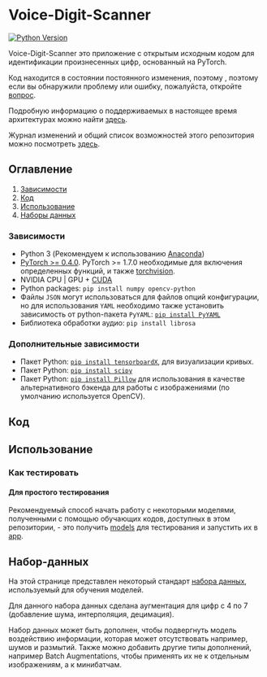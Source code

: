# Voice-Digit-Scanner

[![Python Version](https://img.shields.io/badge/python-3-informational?style=flat)](https://python.org)


Voice-Digit-Scanner это приложение с открытым исходным кодом для идентификации произнесенных цифр, основанный на PyTorch.

Код находится в состоянии постоянного изменения, поэтому , поэтому если вы обнаружили проблему или ошибку, пожалуйста, откройте [вопрос](https://github.com/RomanKn1azev/Voice-Digit-Scanner/issues).

Подробную информацию о поддерживаемых в настоящее время архитектурах можно найти [здесь]().

Журнал изменений и общий список возможностей этого репозитория можно посмотреть [здесь]().

## Оглавление
1. [Зависимости](#зависимости)
2. [Код](#код)
3. [Использование](#использование)
4. [Наборы данных](#наборы-данных)


### Зависимости

-   Python 3 (Рекомендуем к использованию [Anaconda](https://www.anaconda.com/download/#linux))
-   [PyTorch >= 0.4.0](https://pytorch.org/). PyTorch >= 1.7.0 необходимые для включения определенных функций, и также [torchvision](https://pytorch.org/vision/stable/index.html).
-   NVIDIA CPU | GPU + [CUDA](https://developer.nvidia.com/cuda-downloads)
-   Python packages: `pip install numpy opencv-python`
- Файлы `JSON` могут использоваться для файлов опций конфигурации, но для использования `YAML` необходимо также установить зависимость от python-пакета `PyYAML`: [`pip install PyYAML`](https://pyyaml.org/)
- Библиотека обработки аудио: `pip install librosa`


### Дополнительные зависимости

- Пакет Python: [`pip install tensorboardX`](https://github.com/lanpa/tensorboardX), для визуализации кривых.
- Пакет Python: [`pip install scipy`](https://www.scipy.org/)
- Пакет Python: [`pip install Pillow`](https://python-pillow.org/) для использования в качестве альтернативного бэкенда для работы с изображениями (по умолчанию используется OpenCV).

## Код

## Использование

### Как тестировать

#### Для простого тестирования
Рекомендуемый способ начать работу с некоторыми моделями, полученными с помощью обучающих кодов, доступных в этом репозитории, - это получить [models](#models) для тестирования и запустить их в [app](#app).


## Набор-данных
На этой странице представлен некоторый стандарт [набора данных](https://www.kaggle.com/datasets/sripaadsrinivasan/audio-mnist), используемый для обучения моделей.

Для данного набора данных сделана аугментация для цифр с 4 по 7 (добавление шума, интерполяция, децимация).

Набор данных может быть дополнен, чтобы подвергнуть модель воздействию информации, которая может отсутствовать например, шумов и размытий. Также можно добавить другие типы дополнений, например Batch Augmentations, чтобы применять их не к отдельным изображениям, а к минибатчам. 